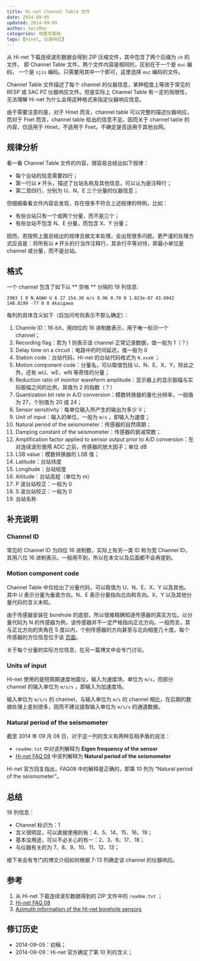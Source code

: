 ```yaml
---
title: Hi-net Channel Table 文件
date: 2014-09-05
updated: 2014-09-09
author: SeisMan
categories: 地震学基础
tags: [Hinet, 仪器响应]
---
```


从 Hi-net 下载连续波形数据会得到 ZIP 压缩文件，其中包含了两个后缀为 `ch` 的文件，
即 Channel Table 文件。两个文件内容是相同的，区别在于一个是 `euc` 编码，
一个是 `sjis` 编码。只需要用其中一个即可，这里选择 `euc` 编码的文件。

Channel Table 文件描述了每个 channel 的仪器信息，某种程度上等效于常见的 RESP 或 SAC
PZ 仪器响应文件。但是实际上 Channel Table 有一定的局限性，无法理解 Hi-net 为什么会用这种格式来指定仪器响应信息。

由于需要注意的是，对于 Hinet 而言，channel table 可以完整的描述仪器响应，而对于 Fnet 而言，channel table 给出的信息不足。因而关于 channel table 的内容，仅适用于 Hinet，不适用于 Fnet，不确定是否适用于其他台网。

## 规律分析

看一看 Channel Table 文件的内容，很容易总结出如下规律：

-   每个台站的信息需要四行；
-   第一行以 `#` 开头，描述了台站名称及其他信息，可以认为是注释行；
-   第二至四行，分别为 U、N、E 三个分量的仪器信息；

但细细看看文件内容会发现，存在很多不符合上述规律的特例，比如：

-   有些台站只有一个或两个分量，而不是三个；
-   有些台站不包含 N、E 分量，而包含 X、Y 分量；

因而，若按照上面总结出的规律去做文本处理，会出现很多问题。更严谨的处理方式应该是：将所有以 `#` 开头的行当作注释行，其余行平等对待，即最小单位是 channel 或分量，而不是台站。

## 格式

一个 channel 包含了如下以 ** 空格 ** 分隔的 19 列信息:

    2903 1 0 N.AGWH U 6 27 154.30 m/s 0.96 0.70 0 1.023e-07 43.0842 140.8199 -77 0 0 Akaigawa

每列的具体含义如下（后加问号则表示不那么确定）：

1.  Channle ID：16-bit，用四位的 16 进制数表示，用于唯一标识一个 channel；
2.  Recording flag：若为 1 则表示该 channel 正常记录数据，值一般为 1（？）
3.  Delay time on a circuit：电路中的时间延迟，值一般为 0
4.  Station code：台站代码，Hi-net 的台站代码格式为 `N.xxxH` ；
5.  Motion component code：分量名，可以取值包括 U、N、E、X、Y，除此之外，还有 wU、wE、wN 等奇怪的分量；
6.  Reduction ratio of monitor waveform amplitude：显示器上的显示振幅与实际振幅之间的比例，其值为 2 的指数（？）
7.  Quantization bit rate in A/D conversion：模数转换器的量化分辨率，一般值为 27，个别值为 20 或 24；
8.  Sensor sensitivity：每单位输入所产生的输出为多少 V；
9.  Unit of input：输入的单位，一般为 `m/s` ，即输入为速度；
10. Natural period of the seismometer：传感器的自然周期；
11. Damping constant of the seismometer：传感器的衰减常数；
12. Amplification factor applied to sensor output prior to A/D conversion：在对连续波形使用 ADC 之前，传感器的放大因子；单位 dB
13. LSB value：模数转换器的 LSB 值；
14. Latitude：台站纬度
15. Longitude：台站经度
16. Altitude：台站高程（单位为 m）
17. P 波台站校正：一般为 0
18. S 波台站校正：一般为 0
19. 台站名称

## 补充说明

### Channel ID

常见的 Channel ID 为四位 16 进制数，实际上有另一类 ID 称为宽 Channel ID，其用八位 16 进制表示。一般用不到，所以在本文以及后面都不会再提到。

### Motion component code

Channel Table 中仅给出了分量代码，可以取值为 U、N、E、X、Y 以及其他。其中 U 表示分量为垂直方向。N、E 表示分量指向北向和东向。X、Y 以及其他分量代码的含义未知。

由于传感器安装在 borehole 的底部，所以很难精确知道传感器的真实方位。以分量代码为 N 的传感器为例，该传感器并不一定严格指向正北方向。一般而言，其与正北方向的夹角在 5 度以内，个别传感器的方向甚至与北向相差几十度。每个传感器的方位信息位于该 [页面](http://www.hinet.bosai.go.jp/REGS/direc/?subject=kekka)。

关于每个分量的实际方位信息，在另一篇博文中会专门讨论。

### Units of input

Hi-net 使用的是短周期速度地震仪，输入为速度场，单位为 `m/s`，而部分 channel 的输入单位为 `m/s/s` ，即输入为加速度场。

输入单位为 `m/s/s` 的 channel，与输入单位为 `m/s` 的 channel 相比，在后期的数据处理上差别很多，因而不建议提取输入单位为 `m/s/s` 的通道数据。

### Natural period of the seismometer

截至 2014 年 09 月 08 日，对于这一列的含义有两种互相矛盾的说法：

-   `readme.txt` 中对该列解释为 **Eigen frequency of the sensor**
-   [Hi-net FAQ 08](http://www.hinet.bosai.go.jp/faq/?LANG=en#Q08) 中该列解释为 **Natural
    period of the seismometer**

Hi-net 官方回复指出，FAQ08 中的解释是正确的，即第 10 列为 “Natural period of the seismometer”。

## 总结

19 列信息：

-   Channel 标识为：1
-   含义很明显，可以直接使用的有：4、5、14、15、16、19；
-   基本没用途，可以不必关心的有一：2、3、6、17、18；
-   与仪器有关的为 7、8、9、10、11、12、13；

接下来会有专门的博文介绍如何根据 7-13 列确定该 channel 的仪器响应。

## 参考

1.  从 Hi-net 下载连续波形数据得到的 ZIP 文件中的 `readme.txt` ；
2.  [Hi-net FAQ 08](http://www.hinet.bosai.go.jp/faq/?LANG=en#Q08)
3.  [Azimuth information of the Hi-net borehole sensors](http://www.hinet.bosai.go.jp/REGS/direc/?LANG=en)

## 修订历史

-   2014-09-05：初稿；
-   2014-09-09：Hi-net 官方确定了第 10 列的含义；

